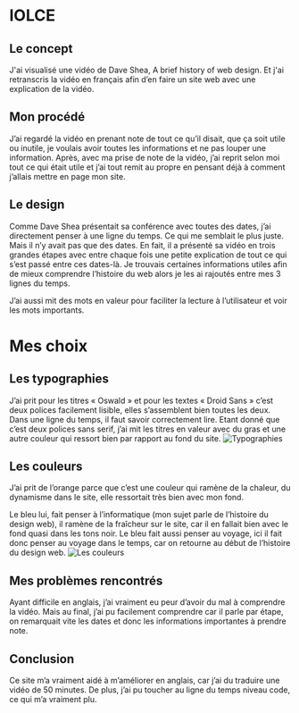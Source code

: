 # IOLCE
## Le concept
J'ai visualisé une vidéo de Dave Shea, A brief history of web design. Et j'ai retranscris la vidéo en français afin d’en faire un site web avec une explication de la vidéo.

## Mon procédé
J’ai regardé la vidéo en prenant note de tout ce qu’il disait, que ça soit utile ou inutile, je voulais avoir toutes les informations et ne pas louper une information. Après, avec ma prise de note de la vidéo, j’ai reprit selon moi tout ce qui était utile et j’ai tout remit au propre en pensant déjà à comment j’allais mettre en page mon site.

## Le design
Comme Dave Shea présentait sa conférence avec toutes des dates, j’ai directement penser à une ligne du temps. Ce qui me semblait le plus juste. Mais il n’y avait pas que des dates. En fait, il a présenté sa vidéo en trois grandes étapes avec entre chaque fois une petite explication de tout ce qui s’est passé entre ces dates-là. Je trouvais certaines informations utiles afin de mieux comprendre l’histoire du web alors je les ai rajoutés entre mes 3 lignes du temps.

J’ai aussi mit des mots en valeur pour faciliter la lecture à l’utilisateur et voir les mots importants.

# Mes choix
## Les typographies
J’ai prit pour les titres « Oswald » et pour les textes « Droid Sans » c’est deux polices facilement lisible, elles s’assemblent bien toutes les deux. Dans une ligne du temps, il faut savoir correctement lire. Etant donné que c’est deux polices sans serif, j’ai mit les titres en valeur avec du gras et une autre couleur qui ressort bien par rapport au fond du site.
![Typographies](https://image.noelshack.com/fichiers/2019/24/3/1560348960-1-wgi4-ladazcdnuzlcazqdg.jpeg)

## Les couleurs
J’ai prit de l’orange parce que c’est une couleur qui ramène de la chaleur, du dynamisme dans le site, elle ressortait très bien avec mon fond.

Le bleu lui, fait penser à l’informatique (mon sujet parle de l’histoire du design web), il ramène de la fraîcheur sur le site, car il en fallait bien avec le fond quasi dans les tons noir. Le bleu fait aussi penser au voyage, ici il fait donc penser au voyage dans le temps, car on retourne au début de l’histoire du design web.
![Les couleurs](https://image.noelshack.com/fichiers/2019/24/3/1560348960-1-xwpkxypal1okza8vqf2xba.jpeg)

## Mes problèmes rencontrés
Ayant difficile en anglais, j’ai vraiment eu peur d’avoir du mal à comprendre la vidéo. Mais au final, j’ai pu facilement comprendre car il parle par étape, on remarquait vite les dates et donc les informations importantes à prendre note.

## Conclusion
Ce site m’a vraiment aidé à m’améliorer en anglais, car j’ai du traduire une vidéo de 50 minutes. De plus, j’ai pu toucher au ligne du temps niveau code, ce qui m’a vraiment plu.
